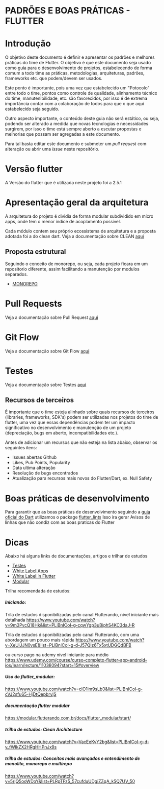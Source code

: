 #  PADRÕES E BOAS PRÁTICAS - FLUTTER

# Introdução

O objetivo deste documento é definir e apresentar os padrões e melhores práticas do time de Flutter. O objetivo é que este documento seja usado como guia para o desenvolvimento de projetos, estabelecendo de forma comum a todo time as práticas, metodologias, arquiteturas, padrões, frameworks etc. que podem/devem ser usados.

Este ponto é importante, pois uma vez que estabelecido um "Potocolo" entre todo o time, pontos como controle de qualidade, alinhamento técnico do time, manutenibilidade, etc. são favorecidos, por isso é de extrema importância contar com a colaboração de todos para que o que aqui estabelecido seja seguido.

Outro aspecto importante, o conteúdo deste guia não será estático, ou seja, podendo ser alterado a medida que novas tecnologias e necessidades surgirem, por isso o time está sempre aberto a escutar propostas e melhorias que possam ser agregadas a este documento.

Para tal basta editar este documento e submeter um  _pull request_  com alteração ou abrir uma  _issue_ neste repositório.

# Versão flutter
A Versão do flutter que é utilizada neste projeto foi a 2.5.1

# Apresentação geral da arquitetura 
A arquitetura do projeto é dividia de forma modular subdividido em micro apps, onde tem o menor índice de acoplamento possível.

Cada módulo contem seu próprio ecossistema de arquitetura e a proposta adotada foi a do clean dart.
Veja a documentação sobre CLEAN [aqui](./doc/CLEAN_ARCHITECTURE.md)

## Proposta estrutural
Seguindo o conceito de monorepo, ou seja, cada projeto ficara em um repositorio diferente, assim facilitando a manutenção por modulos separados.

 - [MONOREPO](./doc/MONOREPO.md)

# Pull Requests
Veja a documentação sobre Pull Request [aqui](./doc/PULL_REQUESTS.md)

# Git Flow
Veja a documentação sobre Git Flow [aqui](./doc/GIT_FLOW.md)

# Testes
Veja a documentação sobre Testes [aqui](./doc/TESTES.md)

## Recursos de terceiros

É importante que o time esteja alinhado sobre quais recursos de terceiros (libraries, frameworks, SDK's) podem ser utilizadas nos projetos do time de flutter, uma vez que essas dependências podem ter um impacto significativo no desenvolvimento e manutenção de um projeto (depreciação, bugs em aberto, incompatibilidades etc.). 

Antes de adicionar um recursos que não esteja na lista abaixo, observar os seguintes itens:

- Issues abertas Github
- Likes, Pub Points, Popularity
- Data ultima alteração
- Resolução de bugs encontrados
- Atualização para recursos mais novos do Flutter/Dart, ex. Null Safety

# Boas práticas de desenvolvimento
Para garantir que as boas práticas de desenvolvimento seguindo a [guia oficial do Dart](https://dart.dev/guides/language/effective-dart) utilizamos o package [flutter_lints](https://pub.dev/packages/flutter_lints) 
Isso ira gerar Avisos de linhas que não  condiz com as boas praticas do Flutter

# Dicas

Abaixo há alguns links de documentações, artigos e trilhar de estudos

-  [Testes](https://medium.com/cristiano-cunha/testes-automatizados-dart-cf9df0e741ab)
-  [White Label Apps](https://itnext.io/white-label-apps-in-flutter-613b2d0a80ce)
-  [White Label in Flutter](https://medium.com/@ramiechaarani/how-to-make-a-white-label-app-in-flutter-6c3ea40fd7d5)
-  [Modular](https://medium.com/flutterando/quais-os-problemas-que-o-flutter-modular-veio-resolver-deaed96b71b3)

Trilha recomendada de estudos:

##### Iniciando:
Trila de estudos disponibilizadas pelo canal Flutterando, nivel iniciante mais detalhada 
https://www.youtube.com/watch?v=9m3PvcQ18Hk&list=PLlBnICoI-g-cqwYgp3uBiphS4KC3daJ-R

Trila de estudos disponibilizadas pelo canal Flutterando, com uma abordagem um pouco mais rápida
https://www.youtube.com/watch?v=XeUiJJN0vsE&list=PLlBnICoI-g-d-J57QIz6Tx5xtUDGQdBFB 

ou curso pago na udemy nivel iniciante para médio 
https://www.udemy.com/course/curso-completo-flutter-app-android-ios/learn/lecture/11038094?start=15#overview

##### Uso do flutter_modular:
https://www.youtube.com/watch?v=cIO1im9sLb0&list=PLlBnICoI-g-cVJ2sfu65-HjDtQepbrvjS
##### documentação flutter modular
https://modular.flutterando.com.br/docs/flutter_modular/start/

##### trilha de estudos: Clean Architecture
https://www.youtube.com/watch?v=VacEeKvY2bg&list=PLlBnICoI-g-d-v_fWlkZX2HRgHHPnJx9s

##### trilha de estudos: Conceitos mais avançados e entendimento de monolito, monorepo e multirepo
https://www.youtube.com/watch?v=5rjQ5ooWDoY&list=PLRpTFz5_57cufduUDgiZZqA_k5Q7UV_50